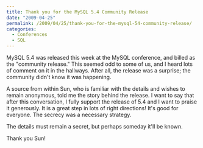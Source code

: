 ```yaml
---
title: Thank you for the MySQL 5.4 Community Release
date: "2009-04-25"
permalink: /2009/04/25/thank-you-for-the-mysql-54-community-release/
categories:
  - Conferences
  - SQL
---
```

MySQL 5.4 was released this week at the MySQL conference, and billed as the "community release." This seemed odd to some of us, and I heard lots of comment on it in the hallways. After all, the release was a surprise; the community didn't know it was happening.

A source from within Sun, who is familiar with the details and wishes to remain anonymous, told me the story behind the release. I want to say that after this conversation, I fully support the release of 5.4 and I want to praise it generously. It is a great step in lots of right directions! It's good for everyone. The secrecy was a necessary strategy.

The details must remain a secret, but perhaps someday it'll be known.

Thank you Sun!
